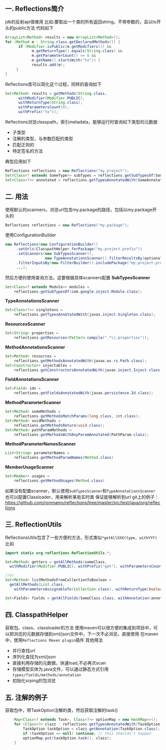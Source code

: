 ## 一. Reflections简介
jdk的反射api很难用
比如:要取出一个类的所有返回string，不带参数的，且以to开头的public方法
代码如下

```java
ArrayList<Method> results = new ArrayList<Method>();    
for (Method m : String.class.getDeclaredMethods()) {               
      if (Modifier.isPublic(m.getModifiers()) &&          
            m.getReturnType().equals(String.class) &&   
            m.getParameterCount() == 0 &&               
            m.getName().startsWith("to")) {             
            results.add(m);                                 
     }                                                   
}    
```
Reflections库可以简化这个过程，同样的查询如下

```java
Set<Method> results = getMethods(String.class,
      withModifier(Modifier.PUBLIC),
      withReturnType(String.class),    
      withParametersCount(0),
      withPrefix("to"));  
```
Reflections浏览classpath，索引metadata，能够运行时查询如下类型的元数据
- 子类型
- 注解的类型，与参数匹配的类型
- 匹配正则的
- 特定签名的方法

典型应用如下

```java
Reflections reflections = new Reflections("my.project");
Set<Class<? extends SomeType>> subTypes = reflections.getSubTypesOf(SomeType.class);
Set<Class<?>> annotated = reflections.getTypesAnnotatedWith(SomeAnnotation.class);
```
## 二. 用法
使用默认的scanners，浏览url包含my.package的路径，包括以my.package开头的

```java
Reflections reflections = new Reflections("my.package");
```
使用ConfigurationBuilder

```java
new Reflections(new ConfigurationBuilder()
     .setUrls(ClasspathHelper.forPackage("my.project.prefix"))
     .setScanners(new SubTypesScanner(), 
                  new TypeAnnotationsScanner().filterResultsBy(optionalFilter), ...),
     .filterInputsBy(new FilterBuilder().includePackage("my.project.prefix"))
     ...);
```
然后方便的使用查询方法，这要根据具体scanners配置
**SubTypesScanner**

```java
Set<Class<? extends Module>> modules = 
    reflections.getSubTypesOf(com.google.inject.Module.class);
```
**TypeAnnotationsScanner**

```java
Set<Class<?>> singletons = 
    reflections.getTypesAnnotatedWith(javax.inject.Singleton.class);
```
**ResourcesScanner**

```java
Set<String> properties = 
    reflections.getResources(Pattern.compile(".*\\.properties"));
```
**MethodAnnotationsScanner**

```java
Set<Method> resources =
    reflections.getMethodsAnnotatedWith(javax.ws.rs.Path.class);
Set<Constructor> injectables = 
    reflections.getConstructorsAnnotatedWith(javax.inject.Inject.class);
```
**FieldAnnotationsScanner**

```java
Set<Field> ids = 
    reflections.getFieldsAnnotatedWith(javax.persistence.Id.class);
```
**MethodParameterScanner**

```java
Set<Method> someMethods =
    reflections.getMethodsMatchParams(long.class, int.class);
Set<Method> voidMethods =
    reflections.getMethodsReturn(void.class);
Set<Method> pathParamMethods =
    reflections.getMethodsWithAnyParamAnnotated(PathParam.class);
```
**MethodParameterNamesScanner**

```java
List<String> parameterNames = 
    reflections.getMethodParamNames(Method.class)
```
**MemberUsageScanner**

```java
Set<Member> usages = 
    reflections.getMethodUsages(Method.class)
```
如果没有配置scanner，默认使用`SubTypesScanner`和`TypeAnnotationsScanner`
也可以配置Classloader，用来解析某些实时类
保证能够解析到url
git上的例子：https://github.com/ronmamo/reflections/tree/master/src/test/java/org/reflections

## 三. ReflectionUtils
ReflectionsUtils包含了一些方便的方法，形式类似`*getAllXXX(type, withYYY)`
比如

```java
import static org.reflections.ReflectionUtils.*;

Set<Method> getters = getAllMethods(someClass,
  withModifier(Modifier.PUBLIC), withPrefix("get"), withParametersCount(0));

//or
Set<Method> listMethodsFromCollectionToBoolean = 
  getAllMethods(List.class,
    withParametersAssignableTo(Collection.class), withReturnType(boolean.class));

Set<Fields> fields = getAllFields(SomeClass.class, withAnnotation(annotation), withTypeAssignableTo(type));
```

## 四. ClasspathHelper
获取包、class、classloader的方法
使用maven可以很方便的集成到项目中，可以把浏览的元数据存储到xml/json文件中，下一次不必浏览，直接使用
在maven中，使用`Reflections Maven plugin`插件
其他用法
- 并行查找url
- 序列化查找为xml/json
- 直接利用存储的元数据，快速load,不必再次scan
- 存储模型实体为.java文件，可以通过静态方式引用`types/fields/methods/annotation`
- 初始化srping的包浏览

## 五. 注解的例子
获取包中，带TaskOption注解的类，然后获取注解的task()

```java
    Map<Class<? extends Task>, Class<?>> optionMap = new HashMap<>();
    for (Class<?> clazz : reflections.getTypesAnnotatedWith(TaskOption.class)) {
        TaskOption taskOption = clazz.getAnnotation(TaskOption.class);
        if (taskOption == null) continue; // this shouldn't happen
        optionMap.put(taskOption.task(), clazz);
    }
```
